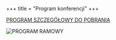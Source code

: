 +++
title = "Program konferencji"
+++


[PROGRAM SZCZEGÓŁOWY DO POBRANIA](https://geoinformacja20uam.pl/Program_szczegolowy.pdf)


![PROGRAM RAMOWY](https://geoinformacja20uam.pl/ramowy.png?raw=true)
